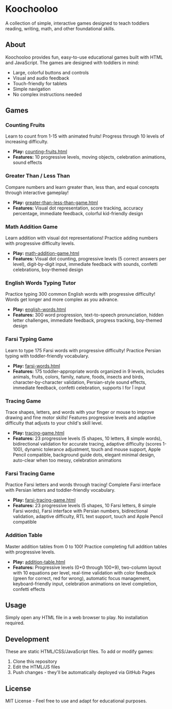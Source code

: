 # Koochooloo

A collection of simple, interactive games designed to teach toddlers reading, writing, math, and other foundational skills.

## About

Koochooloo provides fun, easy-to-use educational games built with HTML and JavaScript. The games are designed with toddlers in mind:

- Large, colorful buttons and controls
- Visual and audio feedback
- Touch-friendly for tablets
- Simple navigation
- No complex instructions needed

## Games

### Counting Fruits
Learn to count from 1-15 with animated fruits! Progress through 10 levels of increasing difficulty.
- **Play:** [counting-fruits.html](counting-fruits.html)
- **Features:** 10 progressive levels, moving objects, celebration animations, sound effects

### Greater Than / Less Than
Compare numbers and learn greater than, less than, and equal concepts through interactive gameplay!
- **Play:** [greater-than-less-than-game.html](greater-than-less-than-game.html)
- **Features:** Visual dot representation, score tracking, accuracy percentage, immediate feedback, colorful kid-friendly design

### Math Addition Game
Learn addition with visual dot representations! Practice adding numbers with progressive difficulty levels.
- **Play:** [math-addition-game.html](math-addition-game.html)
- **Features:** Visual dot counting, progressive levels (5 correct answers per level), digit-by-digit input, immediate feedback with sounds, confetti celebrations, boy-themed design

### English Words Typing Tutor
Practice typing 300 common English words with progressive difficulty! Words get longer and more complex as you advance.
- **Play:** [english-words.html](english-words.html)
- **Features:** 300 word progression, text-to-speech pronunciation, hidden letter challenges, immediate feedback, progress tracking, boy-themed design

### Farsi Typing Game
Learn to type 175 Farsi words with progressive difficulty! Practice Persian typing with toddler-friendly vocabulary.
- **Play:** [farsi-words.html](farsi-words.html)
- **Features:** 175 toddler-appropriate words organized in 9 levels, includes animals, fruits, colors, family, nature, foods, insects and birds, character-by-character validation, Persian-style sound effects, immediate feedback, confetti celebration, supports ا for آ input

### Tracing Game
Trace shapes, letters, and words with your finger or mouse to improve drawing and fine motor skills! Features progressive levels and adaptive difficulty that adjusts to your child's skill level.
- **Play:** [tracing-game.html](tracing-game.html)
- **Features:** 23 progressive levels (5 shapes, 10 letters, 8 simple words), bidirectional validation for accurate tracing, adaptive difficulty (scores 1-100), dynamic tolerance adjustment, touch and mouse support, Apple Pencil compatible, background guide dots, elegant minimal design, auto-clear when too messy, celebration animations

### Farsi Tracing Game
Practice Farsi letters and words through tracing! Complete Farsi interface with Persian letters and toddler-friendly vocabulary.
- **Play:** [farsi-tracing-game.html](farsi-tracing-game.html)
- **Features:** 23 progressive levels (5 shapes, 10 Farsi letters, 8 simple Farsi words), Farsi interface with Persian numbers, bidirectional validation, adaptive difficulty, RTL text support, touch and Apple Pencil compatible

### Addition Table
Master addition tables from 0 to 100! Practice completing full addition tables with progressive levels.
- **Play:** [addition-table.html](addition-table.html)
- **Features:** Progressive levels (0+0 through 100+9), two-column layout with 10 equations per level, real-time validation with color feedback (green for correct, red for wrong), automatic focus management, keyboard-friendly input, celebration animations on level completion, confetti effects

## Usage

Simply open any HTML file in a web browser to play. No installation required.

## Development

These are static HTML/CSS/JavaScript files. To add or modify games:

1. Clone this repository
2. Edit the HTML/JS files
3. Push changes - they'll be automatically deployed via GitHub Pages

## License

MIT License - Feel free to use and adapt for educational purposes.
